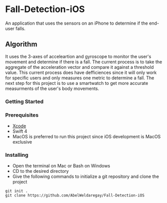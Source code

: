 # Fall-Detection-iOS

An application that uses the sensors on an iPhone to determine if the end-user falls.

## Algorithm

It uses the 3-axes of acceleartion and gyroscope to monitor the user's movement and determine if there is a fall. The current process is to take the aggregate of the acceleration vector and compare it against a threshold value. This current process does have defficiences since it will only work for specific users and only measures one metric to determine a fall. The next step for this project is to use a smartwatch to get more accurate measurments of the user's body movements.

### Getting Started

### Prerequisites
- [Xcode](https://developer.apple.com/xcode/)
- Swift 4
- MacOS is preferred to run this project since iOS development is MacOS exclusive

### Installing
- Open the terminal on Mac or Bash on Windows
- CD to the desired directory
- Give the following commands to initialize a git repository and clone the project
```
git init .
git clone https://github.com/AbelWeldaregay/Fall-Detection-iOS
```
